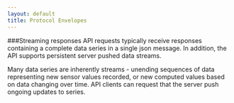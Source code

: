 ```yaml
---
layout: default
title: Protocol Envelopes
---
```


###Streaming responses
API requests typically receive responses containing a complete data series in a single json message. 
In addition, the API supports persistent server pushed data streams. 

Many data series are inherently streams - unending sequences of data representing new sensor values recorded, 
or new computed values based on data changing over time.
API clients can request that the server push ongoing updates to series. 
